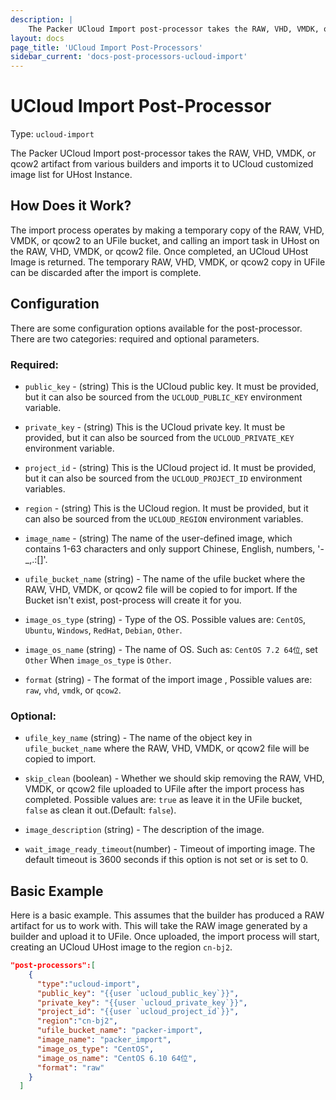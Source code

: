 ```yaml
---
description: |
    The Packer UCloud Import post-processor takes the RAW, VHD, VMDK, or qcow2 artifact from various builders and imports it to UCloud customized image list for UHost Instance.
layout: docs
page_title: 'UCloud Import Post-Processors'
sidebar_current: 'docs-post-processors-ucloud-import'
---
```


# UCloud Import Post-Processor

Type: `ucloud-import`

 The Packer UCloud Import post-processor takes the RAW, VHD, VMDK, or qcow2 artifact from various builders and imports it to UCloud customized image list for UHost Instance.

## How Does it Work?

The import process operates by making a temporary copy of the RAW, VHD, VMDK, or qcow2 to an UFile bucket, and calling an import task in UHost on the RAW, VHD, VMDK, or qcow2 file. Once completed, an UCloud UHost Image is returned. The temporary RAW, VHD, VMDK, or qcow2 copy in UFile can be discarded after the import is complete.

## Configuration

There are some configuration options available for the post-processor. There
are two categories: required and optional parameters.

### Required:

-   `public_key` - (string) This is the UCloud public key. It must be provided, but it can also be sourced from the `UCLOUD_PUBLIC_KEY` environment variable.

-   `private_key` - (string) This is the UCloud private key. It must be provided, but it can also be sourced from the `UCLOUD_PRIVATE_KEY` environment variable.

-   `project_id` - (string) This is the UCloud project id. It must be provided, but it can also be sourced from the `UCLOUD_PROJECT_ID` environment variables.

-   `region` - (string) This is the UCloud region. It must be provided, but it can also be sourced from the `UCLOUD_REGION` environment variables.

-   `image_name` - (string) The name of the user-defined image, which contains 1-63 characters and only support Chinese, English, numbers, '-_,.:[]'.

-   `ufile_bucket_name` (string) - The name of the ufile bucket where the RAW, VHD, VMDK, or qcow2 file will be copied to for import. If the Bucket isn't exist, post-process will create it for you.

-   `image_os_type` (string) - Type of the OS. Possible values are: `CentOS`, `Ubuntu`, `Windows`, `RedHat`, `Debian`, `Other`.

-   `image_os_name` (string) - The name of OS. Such as: `CentOS 7.2 64位`, set `Other` When `image_os_type` is `Other`.

-   `format` (string) - The format of the import image , Possible values are: `raw`, `vhd`, `vmdk`, or `qcow2`.

### Optional:


-   `ufile_key_name` (string) - The name of the object key in `ufile_bucket_name` where the RAW, VHD, VMDK, or qcow2 file will be copied to import.

-   `skip_clean` (boolean) - Whether we should skip removing the RAW, VHD, VMDK, or qcow2 file uploaded to UFile after the import process has completed. Possible values are: `true` as leave it in the UFile bucket, `false` as clean it out.(Default: `false`).

-   `image_description` (string) - The description of the image.

-   `wait_image_ready_timeout`(number) - Timeout of importing image. The default timeout is 3600 seconds if this option is not set or is set
    to 0.

## Basic Example

Here is a basic example. This assumes that the builder has produced a RAW artifact for us to work with. This will take the RAW image generated by a builder and upload it to UFile. Once uploaded, the import process will start, creating an UCloud UHost image to the region `cn-bj2`.

``` json
"post-processors":[
    {
      "type":"ucloud-import",
      "public_key": "{{user `ucloud_public_key`}}",
      "private_key": "{{user `ucloud_private_key`}}",
      "project_id": "{{user `ucloud_project_id`}}",
      "region":"cn-bj2",
      "ufile_bucket_name": "packer-import",
      "image_name": "packer_import",
      "image_os_type": "CentOS",
      "image_os_name": "CentOS 6.10 64位",
      "format": "raw"
    }
  ]
```
